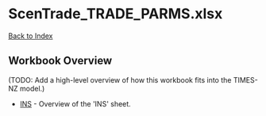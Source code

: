 # ScenTrade_TRADE_PARMS.xlsx

[Back to Index](../../../README.md)

## Workbook Overview

(TODO: Add a high-level overview of how this workbook fits into the TIMES-NZ model.)

- [INS](INS.md) - Overview of the 'INS' sheet.
